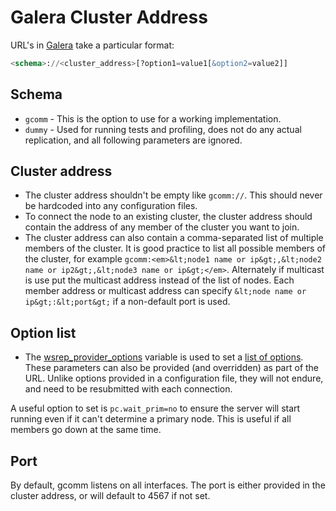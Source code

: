 # Galera Cluster Address

URL's in [Galera](/kb/en/galera/) take a particular format:

```sql
<schema>://<cluster_address>[?option1=value1[&option2=value2]]
```

## Schema

- `gcomm` - This is the option to use for a working implementation.
- `dummy` - Used for running tests and profiling, does not do any actual replication, and all following parameters are ignored.

## Cluster address

- The cluster address shouldn't be empty like `gcomm://`. This should never be hardcoded into any configuration files.
- To connect the node to an existing cluster, the cluster address should contain the address of any member of the cluster you want to join.
- The cluster address can also contain a comma-separated list of multiple members of the cluster. It is good practice to list all possible members of the cluster, for example `gcomm:<em>&lt;node1 name or ip&gt;,&lt;node2 name or ip2&gt;,&lt;node3 name or ip&gt;</em>`. Alternately if multicast is use put the multicast address instead of the list of nodes. Each member address or multicast address can specify `&lt;node name or ip&gt;:&lt;port&gt;` if a non-default port is used.

## Option list

- The [wsrep_provider_options](/kb/en/galera-cluster-system-variables/#wsrep_provider_options) variable is used to set a [list of options](/replication/galera-cluster/wsrep_provider_options). These parameters can also be provided (and overridden)  as part of the URL. Unlike options provided in a configuration file, they will not endure, and need to be resubmitted with each connection.

A useful option to set is `pc.wait_prim=no` to ensure the server will start running even if it can't determine a primary node. This is useful if all members go down at the same time.

## Port

By default, gcomm listens on all interfaces. The port is either provided in the cluster address, or will default to 4567 if not set.